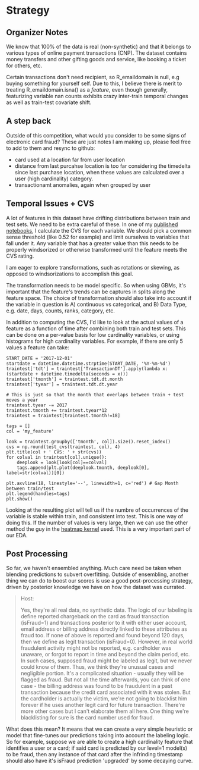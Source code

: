 # Strategy

## Organizer Notes

We know that 100% of the data is real (non-synthetic) and that it belongs to various types of online payment transactions (CNP). The dataset contains money transfers and other gifting goods and service, like booking a ticket for others, etc.

Certain transactions don't need recipient, so R_emaildomain is null, e.g buying something for yourself self. Due to this, I believe there is merit to treating R_emaildomain.isna() as a _feature_, even though generally, featurizing variable nan counts exhibits crazy inter-train temporal changes as well as train-test covariate shift.

## A step back

Outside of this competition, what would you consider to be some signs of electronic card fraud? These are just notes I am making up, please feel free to add to them and resync to github:

- card used at a location far from user location
- distance from last purcahse location is too far considering the timedelta since last purchase location, when these values are calculated over a user (high cardinality) category.
- transactionamt anomalies, again when grouped by user

## Temporal Issues + CVS

A lot of features in this dataset have drifting distributions between train and test sets. We need to be extra careful of these. In one of my [published notebooks](https://github.com/authman/ieee/blob/master/notebooks/authman/2019-09-01_covariate_shift_and_auc_test_1.ipynb), I calculate the CVS for each variable. We should pick a common sense threshold (like 0.52 for example) and limit ourselves to variables that fall under it. Any variable that has a greater value than this needs to be properly windsorized or otherwise transformed until the feature meets the CVS rating.

I am eager to explore transformations, such as rotations or skewing, as opposed to windsorizations to accomplish this goal.

The transformation needs to be model specific. So when using GBMs, it's important that the feature's trends can be captures in splits along the feature space. The choice of transformation should also take into account if the variable in question is A) continuous vs categorical, and B) Data Type, e.g. date, days, counts, ranks, category, etc.

In addition to computing the CVS, I'd like to look at the actual values of a feature as a function of time after combining both train and test sets. This can be done on a per-value basis for low cardinality variables, or using histograms for high cardinality variables. For example, if there are only 5 values a feature can take:

```
START_DATE = '2017-12-01'
startdate = datetime.datetime.strptime(START_DATE, '%Y-%m-%d')
traintest['tdt'] = traintest['TransactionDT'].apply(lambda x: (startdate + datetime.timedelta(seconds = x)))
traintest['tmonth'] = traintest.tdt.dt.month
traintest['tyear'] = traintest.tdt.dt.year

# This is just so that the month that overlaps between train + test moves a year
traintest.tyear -= 2017
traintest.tmonth += traintest.tyear*12
traintest = traintest[traintest.tmonth!=18]

tags = []
col = 'my_feature'

look = traintest.groupby(['tmonth', col]).size().reset_index()
cvs = np.round(test_cvs(traintest, col), 4)
plt.title(col + ' CVS: ' + str(cvs))
for colval in traintest[col].unique():
    deeplook = look[look[col]==colval]
    tags.append(plt.plot(deeplook.tmonth, deeplook[0], label=str(colval))[0])

plt.axvline(18, linestyle='--', linewidth=1, c='red') # Gap Month between train/test
plt.legend(handles=tags)
plt.show()
```

Looking at the resulting plot will tell us if the numbre of occurrences of the variable is stable within train, and consistent into test. This is one way of doing this. If the number of values is very large, then we can use the other method the guy in the [heatmap kernel](https://www.kaggle.com/jtrotman/ieee-fraud-time-series-heatmaps/comments) used. This is a very important part of our EDA.  


## Post Processing

So far, we haven't ensembled anything. Much care need be taken when blending predictions to subvert overfitting. Outside of ensembling, another thing we can do to boost our scores is use a good post-processing strategy, driven by posterior knowledge we have on how the dataset was currated.

> Host:
>
> Yes, they're all real data, no synthetic data. The logic of our labeling is define reported chargeback on the card as fraud transaction (isFraud=1) and transactions posterior to it with either user account, email address or billing address directly linked to these attributes as fraud too. If none of above is reported and found beyond 120 days, then we define as legit transaction (isFraud=0).
> However, in real world fraudulent activity might not be reported, e.g. cardholder was unaware, or forgot to report in time and beyond the claim period, etc. In such cases, supposed fraud might be labeled as legit, but we never could know of them. Thus, we think they're unusual cases and negligible portion.
> It's a complicated situation - usually they will be flagged as fraud. But not all the time afterwards, you can think of one case - the billing address was found to be fraudulent in a past transaction because the credit card associated with it was stolen. But the cardholder is actually the victim, we're not going to blacklist him forever if he uses another legit card for future transaction. There're more other cases but I can't elaborate them all here. One thing we're blacklisting for sure is the card number used for fraud. 

What does this mean? It means that we can create a very simple heuristic or model that fine-tunes our predictions taking into account the labeling logic. So for example, suppose we are able to create a high cardinality feature that identifies a user or a card; if said card is predicted by our level=1 model(s) to be fraud, then any instance of that card after the infrinding timestamp should also have it's isFraud prediction 'upgraded' by some decaying curve.
